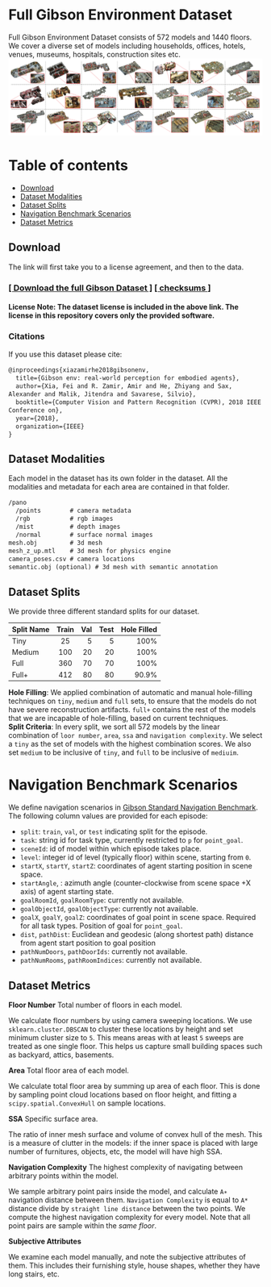 # Full Gibson Environment Dataset

Full Gibson Environment Dataset consists of 572 models and 1440 floors. We cover a diverse set of models including households, offices, hotels, venues, museums, hospitals, construction sites etc. 
<img src=../../misc/spaces.png width="800">

Table of contents
=================

   * [Download](#download)
   * [Dataset Modalities](#dataset-modalities)
   * [Dataset Splits](#dataset-splits)
   * [Navigation Benchmark Scenarios](#navigation-benchmark-scenarios)
   * [Dataset Metrics](#dataset-metrics)

## Download
The link will first take you to a license agreement, and then to the data.

### [[ Download the full Gibson Dataset ]](http://gibson.vision)  [[ checksums ]](gibson.vision)

#### License Note: The dataset license is included in the above link. The license in this repository covers only the provided software.

### Citations
If you use this dataset please cite:
```
@inproceedings{xiazamirhe2018gibsonenv,
  title={Gibson env: real-world perception for embodied agents},
  author={Xia, Fei and R. Zamir, Amir and He, Zhiyang and Sax, Alexander and Malik, Jitendra and Savarese, Silvio},
  booktitle={Computer Vision and Pattern Recognition (CVPR), 2018 IEEE Conference on},
  year={2018},
  organization={IEEE}
}
```


## Dataset Modalities
Each model in the dataset has its own folder in the dataset. All the modalities and metadata for each area are contained in that folder. 
```
/pano
  /points		 # camera metadata
  /rgb			 # rgb images
  /mist			 # depth images
  /normal		 # surface normal images
mesh.obj 		 # 3d mesh
mesh_z_up.mtl 	 # 3d mesh for physics engine
camera_poses.csv # camera locations
semantic.obj (optional) # 3d mesh with semantic annotation
```

## Dataset Splits
We provide three different standard splits for our dataset. 

| Split Name   |      Train     |  Val  |  Test | Hole Filled |
|----------|:-------------:|-------------:|------:| ------:|
| Tiny |  25 | 5 | 5 | 100% |
| Medium |  100 |  20 | 20 | 100% |
| Full | 360 | 70 | 70 | 100% |
| Full+ | 412 |  80 | 80 | 90.9% |

**Hole Filling**: We applied combination of automatic and manual hole-filling techniques on `tiny`, `medium` and `full` sets, to ensure that the models do not have severe reconstruction artifacts. `full+` contains the rest of the models that we are incapable of hole-filling, based on current techniques.  
**Split Criteria**: In every split, we sort all 572 models by the linear combination of `loor number`, `area`, `ssa` and `navigation complexity`. We select a `tiny` as the set of models with the highest combination scores. We also set `medium` to be inclusive of `tiny`, and `full` to be inclusive of `mediuim`.

# Navigation Benchmark Scenarios

We define navigation scenarios in [Gibson Standard Navigation Benchmark](https://www.dropbox.com/sh/9wpego1rswwbbm8/AAD_e6ZwXU4tzniaBidkdXIwa?dl=0). The following column values are provided for each episode:

- `split`: `train`, `val`, or `test` indicating split for the episode.
- `task`: string id for task type, currently restricted to `p` for `point_goal`.
- `sceneId`: id of model within which episode takes place.
- `level`: integer id of level (typically floor) within scene, starting from `0`.
- `startX`, `startY`, `startZ`: coordinates of agent starting position in scene space.
- `startAngle`, : azimuth angle (counter-clockwise from scene space +X axis) of agent starting state.
- `goalRoomId`, `goalRoomType`: currently not available.
- `goalObjectId`, `goalObjectType`: currently not available.
- `goalX`, `goalY`, `goalZ`: coordinates of goal point in scene space. Required for all task types. Position of goal for `point_goal`.
- `dist`, `pathDist`: Euclidean and geodesic (along shortest path) distance from agent start position to goal position
- `pathNumDoors`, `pathDoorIds`: currently not available.
- `pathNumRooms`, `pathRoomIndices`: currently not available.


## Dataset Metrics

**Floor Number** Total number of floors in each model.

We calculate floor numbers by using camera sweeping locations. We use `sklearn.cluster.DBSCAN` to cluster these locations by height and set minimum cluster size to `5`. This means areas with at least `5` sweeps are treated as one single floor. This helps us capture small building spaces such as backyard, attics, basements.

**Area** Total floor area of each model.

We calculate total floor area by summing up area of each floor. This is done by sampling point cloud locations based on floor height, and fitting a `scipy.spatial.ConvexHull` on sample locations.

**SSA** Specific surface area. 

The ratio of inner mesh surface and volume of convex hull of the mesh. This is a measure of clutter in the models: if the inner space is placed with large number of furnitures, objects, etc, the model will have high SSA. 

**Navigation Complexity** The highest complexity of navigating between arbitrary points within the model.

We sample arbitrary point pairs inside the model, and calculate `A∗` navigation distance between them. `Navigation Complexity` is equal to `A*` distance divide by `straight line distance` between the two points. We compute the highest navigation complexity for every model. Note that all point pairs are sample within the *same floor*.

**Subjective Attributes**

We examine each model manually, and note the subjective attributes of them. This includes their furnishing style, house shapes, whether they have long stairs, etc.